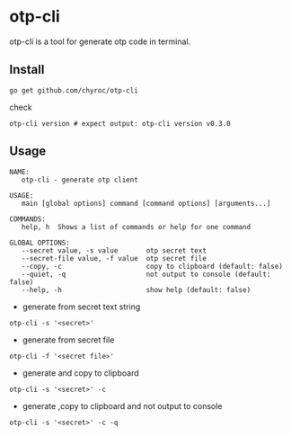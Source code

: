 # otp-cli

otp-cli is a tool for generate otp code in terminal.

## Install

```shell
go get github.com/chyroc/otp-cli
```

check

```shell
otp-cli version # expect output: otp-cli version v0.3.0
```

## Usage

```text
NAME:
   otp-cli - generate otp client

USAGE:
   main [global options] command [command options] [arguments...]

COMMANDS:
   help, h  Shows a list of commands or help for one command

GLOBAL OPTIONS:
   --secret value, -s value       otp secret text
   --secret-file value, -f value  otp secret file
   --copy, -c                     copy to clipboard (default: false)
   --quiet, -q                    not output to console (default: false)
   --help, -h                     show help (default: false)
```

- generate from secret text string

```shell
otp-cli -s '<secret>'
```

- generate from secret file

```shell
otp-cli -f '<secret file>'
```

- generate and copy to clipboard

```shell
otp-cli -s '<secret>' -c
```

- generate ,copy to clipboard and not output to console

```shell
otp-cli -s '<secret>' -c -q
```